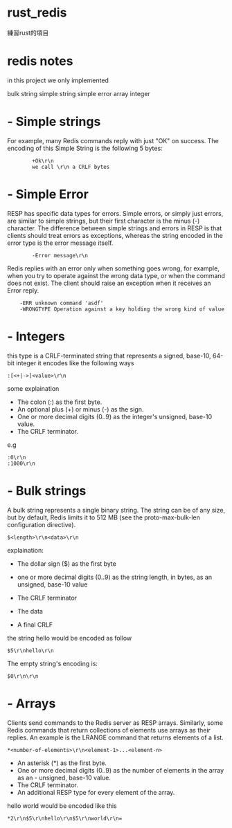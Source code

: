 # rust_redis
練習rust的項目


# redis notes

in this project we only implemented

bulk string
simple string
simple error
array
integer 


# - Simple strings
 For example, many Redis commands reply with just "OK" on success. The encoding of this Simple String is the following 5 bytes:
```
        +Ok\r\n
        we call \r\n a CRLF bytes
```
# - Simple Error

RESP has specific data types for errors. Simple errors, or simply just errors, are similar to simple strings, but their first character is the minus (-) character. The difference between simple strings and errors in RESP is that clients should treat errors as exceptions, whereas the string encoded in the error type is the error message itself.

```
        -Error message\r\n
```

Redis replies with an error only when something goes wrong, for example, when you try to operate against the wrong data type, or when the command does not exist. The client should raise an exception when it receives an Error reply.
    
```
    -ERR unknown command 'asdf'
    -WRONGTYPE Operation against a key holding the wrong kind of value
```

# - Integers 

this type is a CRLF-terminated string that represents a signed, base-10, 64-bit integer
it encodes like the following ways
```
:[<+|->]<value>\r\n
```

some explaination
- The colon (:) as the first byte.
- An optional plus (+) or minus (-) as the sign.
- One or more decimal digits (0..9) as the integer's unsigned, base-10 value.
- The CRLF terminator.

e.g 
```
:0\r\n
:1000\r\n
```

# - Bulk strings 

A bulk string represents a single binary string. The string can be of any size, but by default, Redis limits it to 512 MB (see the proto-max-bulk-len configuration directive).

```
$<length>\r\n<data>\r\n
```
explaination:

- The dollar sign ($) as the first byte
- one or more decimal digits (0..9) as the string length, in bytes, as an unsigned, base-10 value

- The CRLF terminator
- The data
- A final CRLF

the string hello would be encoded as follow
```
$5\r\nhello\r\n
```
The empty string's encoding is:
```
$0\r\n\r\n
```

# - Arrays

Clients send commands to the Redis server as RESP arrays. Similarly, some Redis commands that return collections of elements use arrays as their replies. An example is the LRANGE command that returns elements of a list.

```
*<number-of-elements>\r\n<element-1>...<element-n>
```

- An asterisk (*) as the first byte.
- One or more decimal digits (0..9) as the number of elements in the array as an - unsigned, base-10 value.
- The CRLF terminator.
- An additional RESP type for every element of the array.

hello world would be encoded like this

```
*2\r\n$5\r\nhello\r\n$5\r\nworld\r\n=
```